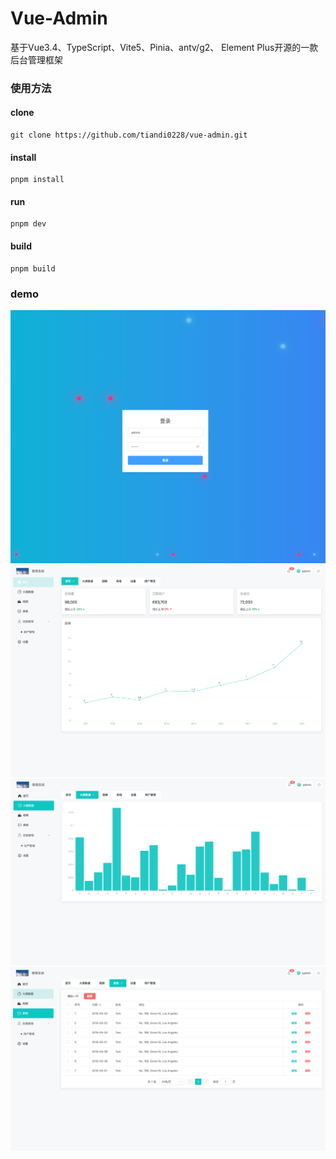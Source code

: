 # Vue-Admin

基于Vue3.4、TypeScript、Vite5、Pinia、antv/g2、 Element Plus开源的一款后台管理框架

### 使用方法

#### clone

```
git clone https://github.com/tiandi0228/vue-admin.git
```

#### install

```
pnpm install
```

#### run

```
pnpm dev
```

#### build

```
pnpm build
```

### demo

![](https://github.com/tiandi0228/vue-admin/blob/main/demo/demo1.png)
![](https://github.com/tiandi0228/vue-admin/blob/main/demo/demo2.png)
![](https://github.com/tiandi0228/vue-admin/blob/main/demo/demo3.png)
![](https://github.com/tiandi0228/vue-admin/blob/main/demo/demo4.png)